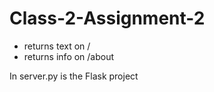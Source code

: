 # Class-2-Assignment-2

- returns text on /
- returns info on /about 

In server.py is the Flask project
